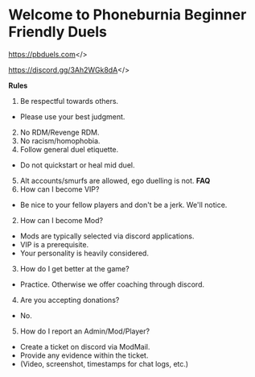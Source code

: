 # Welcome to **Phoneburnia Beginner Friendly Duels**

<a id="pbduels.com">https://pbduels.com</>

<a id="Discord">https://discord.gg/3Ah2WGk8dA</>

**Rules**
1. Be respectful towards others.
- Please use your best judgment.
2. No RDM/Revenge RDM.
3. No racism/homophobia.
4. Follow general duel etiquette.
- Do not quickstart or heal mid duel.
5. Alt accounts/smurfs are allowed, ego duelling is not.
**FAQ**
1. How can I become VIP?
- Be nice to your fellow players and don't be a jerk. We'll notice.
2. How can I become Mod?
- Mods are typically selected via discord applications.
- VIP is a prerequisite.
- Your personality is heavily considered.
3. How do I get better at the game?
- Practice. Otherwise we offer coaching through discord.
4. Are you accepting donations?
- No.
5. How do I report an Admin/Mod/Player?
- Create a ticket on discord via ModMail.
- Provide any evidence within the ticket.
- (Video, screenshot, timestamps for chat logs, etc.)
